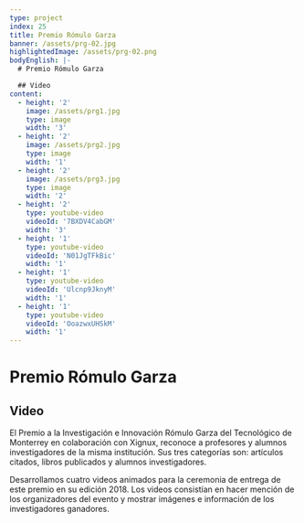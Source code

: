 ```yaml
---
type: project
index: 25
title: Premio Rómulo Garza
banner: /assets/prg-02.jpg
highlightedImage: /assets/prg-02.png
bodyEnglish: |-
  # Premio Rómulo Garza

  ## Video
content:
  - height: '2'
    image: /assets/prg1.jpg
    type: image
    width: '3'
  - height: '2'
    image: /assets/prg2.jpg
    type: image
    width: '1'
  - height: '2'
    image: /assets/prg3.jpg
    type: image
    width: '2'
  - height: '2'
    type: youtube-video
    videoId: '7BXDV4CabGM'
    width: '3'
  - height: '1'
    type: youtube-video
    videoId: 'N01JgTFkBic'
    width: '1'
  - height: '1'
    type: youtube-video
    videoId: 'Ulcnp9JknyM'
    width: '1'
  - height: '1'
    type: youtube-video
    videoId: 'OoazwxUHSkM'
    width: '1'
---
```

# Premio Rómulo Garza

## Video

El Premio a la Investigación e Innovación Rómulo Garza del Tecnológico de Monterrey en colaboración con Xignux, reconoce a profesores y alumnos investigadores de la misma institución. Sus tres categorías son: artículos citados, libros publicados y alumnos investigadores. 

Desarrollamos cuatro videos animados para la ceremonia de entrega de este premio en su edición 2018. Los videos consistían en hacer mención de los organizadores del evento y mostrar imágenes e información de los investigadores ganadores.
